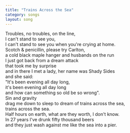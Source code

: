 ```yaml
---
title: "Trains Across the Sea"
category: songs
layout: song
---
```


Troubles, no troubles, on the line,  
I can't stand to see you,  
I can't stand to see you when you're crying at home.  
Scotch & penicillin, please try Carlton,  
a cold black maple hanger and husbands on the run  
I just got back from a dream attack  
that took me by surprise  
and in there I met a lady, her name was Shady Sides  
and she said:  
"It's been evening all day long,  
it's been evening all day long  
and how can something so old be so wrong".  
Sin and gravity  
drag me down to sleep to dream of trains across the sea,  
trains across the sea.  
Half hours on earth, what are they worth, I don't know.  
In 27 years I've drunk fifty thousand beers  
and they just wash against me like the sea into a pier.
